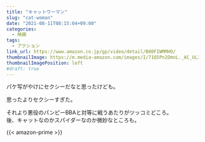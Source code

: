 ```yaml
---
title: "キャットウーマン"
slug: "cat-woman"
date: "2021-08-11T08:15:04+09:00"
categories:
  - 映画
tags:
  - アクション
link_url: https://www.amazon.co.jp/gp/video/detail/B00FIWMMHO/
thumbnailImage: https://m.media-amazon.com/images/I/71Q5Pn2DmnL._AC_UL320_.jpg
thumbnailImagePosition: left
#draft: true
---
```

パケ写がやけにセクシーだなと思ったけども。
<!--more-->
思ったよりセクシーすぎた。

それより悪役のパンピーBBAと対等に戦うあたりがツッコミどころ。  
後、キャットなのかスパイダーなのか微妙なところも。

{{< amazon-prime >}}
